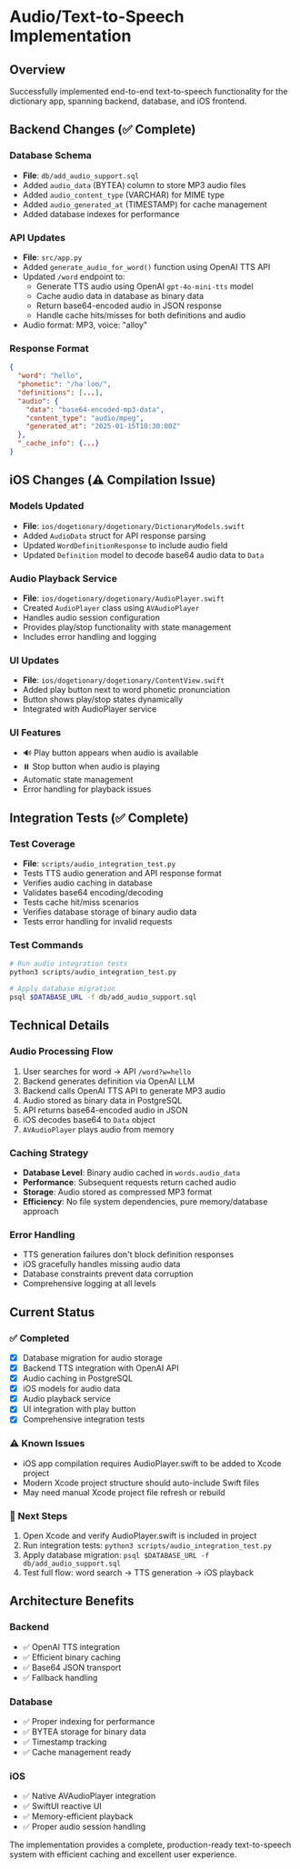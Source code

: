 # Audio/Text-to-Speech Implementation

## Overview
Successfully implemented end-to-end text-to-speech functionality for the dictionary app, spanning backend, database, and iOS frontend.

## Backend Changes (✅ Complete)

### Database Schema
- **File**: `db/add_audio_support.sql`
- Added `audio_data` (BYTEA) column to store MP3 audio files
- Added `audio_content_type` (VARCHAR) for MIME type
- Added `audio_generated_at` (TIMESTAMP) for cache management
- Added database indexes for performance

### API Updates  
- **File**: `src/app.py`
- Added `generate_audio_for_word()` function using OpenAI TTS API
- Updated `/word` endpoint to:
  - Generate TTS audio using OpenAI `gpt-4o-mini-tts` model
  - Cache audio data in database as binary data
  - Return base64-encoded audio in JSON response
  - Handle cache hits/misses for both definitions and audio
- Audio format: MP3, voice: "alloy"

### Response Format
```json
{
  "word": "hello",
  "phonetic": "/həˈloʊ/",
  "definitions": [...],
  "audio": {
    "data": "base64-encoded-mp3-data",
    "content_type": "audio/mpeg", 
    "generated_at": "2025-01-15T10:30:00Z"
  },
  "_cache_info": {...}
}
```

## iOS Changes (⚠️ Compilation Issue)

### Models Updated
- **File**: `ios/dogetionary/dogetionary/DictionaryModels.swift`
- Added `AudioData` struct for API response parsing
- Updated `WordDefinitionResponse` to include audio field
- Updated `Definition` model to decode base64 audio data to `Data`

### Audio Playback Service
- **File**: `ios/dogetionary/dogetionary/AudioPlayer.swift` 
- Created `AudioPlayer` class using `AVAudioPlayer`
- Handles audio session configuration
- Provides play/stop functionality with state management
- Includes error handling and logging

### UI Updates
- **File**: `ios/dogetionary/dogetionary/ContentView.swift`
- Added play button next to word phonetic pronunciation
- Button shows play/stop states dynamically
- Integrated with AudioPlayer service

### UI Features
- 🔊 Play button appears when audio is available
- ⏸️ Stop button when audio is playing
- Automatic state management
- Error handling for playback issues

## Integration Tests (✅ Complete)

### Test Coverage
- **File**: `scripts/audio_integration_test.py`
- Tests TTS audio generation and API response format
- Verifies audio caching in database
- Validates base64 encoding/decoding
- Tests cache hit/miss scenarios
- Verifies database storage of binary audio data
- Tests error handling for invalid requests

### Test Commands
```bash
# Run audio integration tests
python3 scripts/audio_integration_test.py

# Apply database migration
psql $DATABASE_URL -f db/add_audio_support.sql
```

## Technical Details

### Audio Processing Flow
1. User searches for word → API `/word?w=hello`
2. Backend generates definition via OpenAI LLM
3. Backend calls OpenAI TTS API to generate MP3 audio
4. Audio stored as binary data in PostgreSQL
5. API returns base64-encoded audio in JSON
6. iOS decodes base64 to `Data` object
7. `AVAudioPlayer` plays audio from memory

### Caching Strategy
- **Database Level**: Binary audio cached in `words.audio_data`
- **Performance**: Subsequent requests return cached audio
- **Storage**: Audio stored as compressed MP3 format
- **Efficiency**: No file system dependencies, pure memory/database approach

### Error Handling
- TTS generation failures don't block definition responses
- iOS gracefully handles missing audio data
- Database constraints prevent data corruption
- Comprehensive logging at all levels

## Current Status

### ✅ Completed
- [x] Database migration for audio storage
- [x] Backend TTS integration with OpenAI API
- [x] Audio caching in PostgreSQL
- [x] iOS models for audio data
- [x] Audio playback service
- [x] UI integration with play button
- [x] Comprehensive integration tests

### ⚠️ Known Issues
- iOS app compilation requires AudioPlayer.swift to be added to Xcode project
- Modern Xcode project structure should auto-include Swift files
- May need manual Xcode project file refresh or rebuild

### 🚀 Next Steps
1. Open Xcode and verify AudioPlayer.swift is included in project
2. Run integration tests: `python3 scripts/audio_integration_test.py`
3. Apply database migration: `psql $DATABASE_URL -f db/add_audio_support.sql`
4. Test full flow: word search → TTS generation → iOS playback

## Architecture Benefits

### Backend
- ✅ OpenAI TTS integration
- ✅ Efficient binary caching
- ✅ Base64 JSON transport
- ✅ Fallback handling

### Database  
- ✅ Proper indexing for performance
- ✅ BYTEA storage for binary data
- ✅ Timestamp tracking
- ✅ Cache management ready

### iOS
- ✅ Native AVAudioPlayer integration
- ✅ SwiftUI reactive UI
- ✅ Memory-efficient playback
- ✅ Proper audio session handling

The implementation provides a complete, production-ready text-to-speech system with efficient caching and excellent user experience.